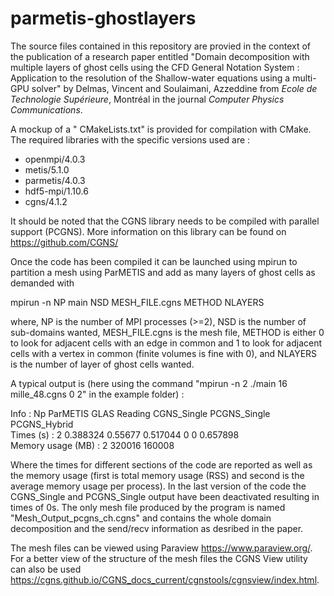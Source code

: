 # parmetis-ghostlayers

The source files contained in this repository are provied in the context of the publication of a research paper entitled "Domain decomposition with multiple layers of ghost cells using the CFD General Notation System : Application to the resolution of the Shallow-water equations using a multi-GPU solver" by Delmas, Vincent and Soulaimani, Azzeddine from *Ecole de Technologie Supérieure*, Montréal in the journal *Computer Physics Communications*.

A mockup of a "
CMakeLists.txt" is provided for compilation with CMake. The required libraries with the specific versions used are :
- openmpi/4.0.3
- metis/5.1.0
- parmetis/4.0.3
- hdf5-mpi/1.10.6
- cgns/4.1.2

It should be noted that the CGNS library needs to be compiled with parallel support (PCGNS). More information on this library can be found on https://github.com/CGNS/

Once the code has been compiled it can be launched using mpirun to partition a mesh using ParMETIS and add as many layers of ghost cells as demanded with

mpirun -n NP main NSD MESH_FILE.cgns METHOD NLAYERS

where, NP is the number of MPI processes (>=2), NSD is the number of sub-domains wanted, MESH_FILE.cgns is the mesh file, METHOD is either 0 to look for adjacent cells with an edge in common and 1 to look for adjacent cells with a vertex in common (finite volumes is fine with 0), and NLAYERS is the number of layer of ghost cells wanted.

A typical output is (here using the command  "mpirun -n 2 ./main 16 mille_48.cgns 0 2" in the example folder) :

Info : Np ParMETIS GLAS Reading CGNS_Single PCGNS_Single PCGNS_Hybrid      
Times (s) : 2 0.388324 0.55677 0.517044 0 0 0.657898        
Memory usage (MB) : 2 320016 160008         
        

Where the times for different sections of the code are reported as well as the memory usage (first is total memory usage (RSS) and second is the average memory usage per process). In the last version of the code the CGNS_Single and PCGNS_Single output have been deactivated resulting in times of 0s. The only mesh file produced by the program is named "Mesh_Output_pcgns_ch.cgns" and contains the whole domain decomposition and the send/recv information as desribed in the paper.

The mesh files can be viewed using Paraview https://www.paraview.org/. For a better view of the structure of the mesh files the CGNS View utility can also be used https://cgns.github.io/CGNS_docs_current/cgnstools/cgnsview/index.html.
